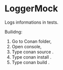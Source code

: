 # LoggerMock
Logs informations in tests.

Builidng:
1. Go to Conan folder,
2. Open console,
3. Type conan source .
4. Type conan install .
5. Type conan build .
